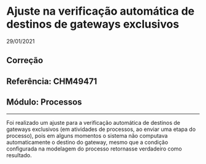 # Ajuste na verificação automática de destinos de gateways exclusivos
29/01/2021
## Correção
## Referência: CHM49471
## Módulo: Processos
***

Foi realizado um ajuste para a verificação automática de destinos de gateways exclusivos (em atividades de processos, ao enviar uma etapa do processo), pois em alguns momentos o sistema não computava automaticamente o destino do gateway, mesmo que a condição configurada na modelagem do processo retornasse verdadeiro como resultado.
